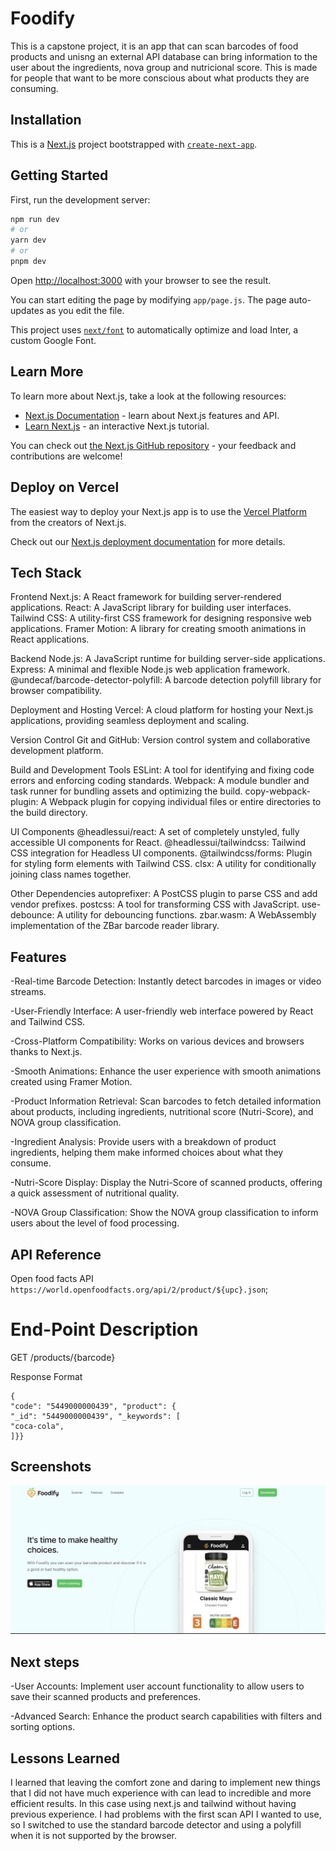 # Foodify

This is a capstone project, it is an app that can scan barcodes of food products and unisng an external API database can bring information to the user about the ingredients, nova group and nutricional score. This is made for people that want to be more conscious about what products they are consuming.

## Installation

This is a [Next.js](https://nextjs.org/) project bootstrapped with [`create-next-app`](https://github.com/vercel/next.js/tree/canary/packages/create-next-app).

## Getting Started

First, run the development server:

```bash
npm run dev
# or
yarn dev
# or
pnpm dev
```

Open [http://localhost:3000](http://localhost:3000) with your browser to see the result.

You can start editing the page by modifying `app/page.js`. The page auto-updates as you edit the file.

This project uses [`next/font`](https://nextjs.org/docs/basic-features/font-optimization) to automatically optimize and load Inter, a custom Google Font.

## Learn More

To learn more about Next.js, take a look at the following resources:

- [Next.js Documentation](https://nextjs.org/docs) - learn about Next.js features and API.
- [Learn Next.js](https://nextjs.org/learn) - an interactive Next.js tutorial.

You can check out [the Next.js GitHub repository](https://github.com/vercel/next.js/) - your feedback and contributions are welcome!

## Deploy on Vercel

The easiest way to deploy your Next.js app is to use the [Vercel Platform](https://vercel.com/new?utm_medium=default-template&filter=next.js&utm_source=create-next-app&utm_campaign=create-next-app-readme) from the creators of Next.js.

Check out our [Next.js deployment documentation](https://nextjs.org/docs/deployment) for more details.

## Tech Stack

Frontend
Next.js: A React framework for building server-rendered applications.
React: A JavaScript library for building user interfaces.
Tailwind CSS: A utility-first CSS framework for designing responsive web applications.
Framer Motion: A library for creating smooth animations in React applications.

Backend
Node.js: A JavaScript runtime for building server-side applications.
Express: A minimal and flexible Node.js web application framework.
@undecaf/barcode-detector-polyfill: A barcode detection polyfill library for browser compatibility.

Deployment and Hosting
Vercel: A cloud platform for hosting your Next.js applications, providing seamless deployment and scaling.

Version Control
Git and GitHub: Version control system and collaborative development platform.

Build and Development Tools
ESLint: A tool for identifying and fixing code errors and enforcing coding standards.
Webpack: A module bundler and task runner for bundling assets and optimizing the build.
copy-webpack-plugin: A Webpack plugin for copying individual files or entire directories to the build directory.

UI Components
@headlessui/react: A set of completely unstyled, fully accessible UI components for React.
@headlessui/tailwindcss: Tailwind CSS integration for Headless UI components.
@tailwindcss/forms: Plugin for styling form elements with Tailwind CSS.
clsx: A utility for conditionally joining class names together.

Other Dependencies
autoprefixer: A PostCSS plugin to parse CSS and add vendor prefixes.
postcss: A tool for transforming CSS with JavaScript.
use-debounce: A utility for debouncing functions.
zbar.wasm: A WebAssembly implementation of the ZBar barcode reader library.

## Features

-Real-time Barcode Detection: Instantly detect barcodes in images or video streams.

-User-Friendly Interface: A user-friendly web interface powered by React and Tailwind CSS.

-Cross-Platform Compatibility: Works on various devices and browsers thanks to Next.js.

-Smooth Animations: Enhance the user experience with smooth animations created using Framer Motion.

-Product Information Retrieval: Scan barcodes to fetch detailed information about products, including ingredients, nutritional score (Nutri-Score), and NOVA group classification.

-Ingredient Analysis: Provide users with a breakdown of product ingredients, helping them make informed choices about what they consume.

-Nutri-Score Display: Display the Nutri-Score of scanned products, offering a quick assessment of nutritional quality.

-NOVA Group Classification: Show the NOVA group classification to inform users about the level of food processing.

## API Reference

Open food facts API
`https://world.openfoodfacts.org/api/2/product/${upc}.json`;

# End-Point Description

GET /products/{barcode}

Response Format

```
{
"code": "5449000000439", "product": {
"_id": "5449000000439", "_keywords": [
"coca-cola",
]}}
```

## Screenshots

![Home page](src/images/Screenshot-readme-1.png)

## Next steps

-User Accounts: Implement user account functionality to allow users to save their scanned products and preferences.

-Advanced Search: Enhance the product search capabilities with filters and sorting options.

## Lessons Learned

I learned that leaving the comfort zone and daring to implement new things that I did not have much experience with can lead to incredible and more efficient results. In this case using next.js and tailwind without having previous experience. I had problems with the first scan API I wanted to use, so I switched to use the standard barcode detector and using a polyfill when it is not supported by the browser.
